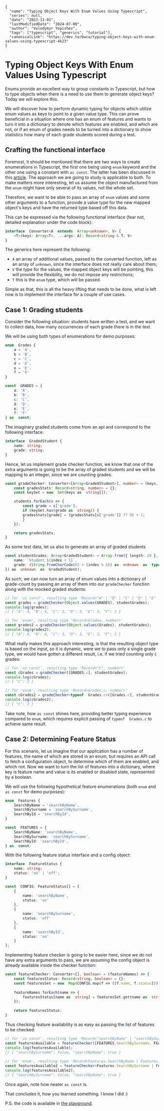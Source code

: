 ```ic-metadata
{
  "name": "Typing Object Keys With Enum Values Using Typescript",
  "series": null,
  "date": "2023-11-01",
  "lastModifiedDate": "2024-07-09",
  "author": "Volodymyr Yepishev",
  "tags": ["typescript", "generics", "tutorial"],
  "canonicalLink": "https://dev.to/bwca/typing-object-keys-with-enum-values-using-typescript-4k23"
}
```

# Typing Object Keys With Enum Values Using Typescript

Enums provide an excellent way to group constants in Typescript, but how to type objects when there is a need to use them to generate object keys? Today we will explore this.

We will discover how to perform dynamic typing for objects which utilize enum values as keys to point to a given value type. This can prove beneficial in a situation where one has an enum of features and wants to turn it into a dictionary to denote which features are enabled, and which are not, or if an enum of grades needs to be turned into a dictionary to show statistics how many of each grade students scored during a test.

## Crafting the functional interface

Foremost, it should be mentioned that there are two ways to create enumerations in Typescript, the first one being using `enum` keyword and the other one using a constant with `as const`. The latter has been discussed in this [article](https://dev.to/bwca/an-alternative-way-of-creating-enumerations-in-typescript-579k). The approach we are going to study is applicable to both. To make matters more interesting, let us assume the object manufactured from the `enum` might have only several of its values, not the whole set.

Therefore, we want to be able to pass an array of `enum` values and some other arguments to a function, provide a value type for the new mapped object's keys  and have the returned type based off this data.

This can be expressed via the following functional interface (fear not, detailed explanation under the code block):
```typescript
interface  Converter<A  extends  Array<unknown>, V> {
    <T>(keys: Array<T>, ...args: A): Record<string & T, V>
}
```
The generics here represent the following:

- `A` an array of additional values, passed to the converted function, left as an array of `unknown`, since the interface does not really care about them;
- `V` the type for the values, the mapped object keys will be pointing, this will provide the flexibility, we do not impose any restrictions;
- `T` this is the `enum` type, which will be passed.

Simple as that, this is all the heavy lifting that needs to be done, what is left now is to implement the interface for a couple of use cases.

## Case 1: Grading students
Consider the following situation: students have written a test, and we want to collect data, how many occurrences of each grade there is in the test.

We will be using both types of enumerations for demo purposes:
```typescript
enum  Grades {
    a = 'A',
    b = 'B',
    c = 'C',
    d = 'D',
    e = 'E',
    f = 'F'
}

const  GRADES = {
    a: 'A',
    b: 'B',
    c: 'C',
    d: 'D',
    e: 'E',
    f: 'F'
} as  const;
```
The imaginary graded students come from an api and correspond to the following interface:
```typescript
interface  GradedStudent {
    name: string;
    grade: string;
}
```
Hence, let us implement grade checker function, we know that one of the extra arguments is going to be the array of graded students and we will be mapping to an integer, since we are counting grades:
```typescript
const gradeChecker: Converter<[Array<GradedStudent>], number> = (keys, students) => {
	const gradesStats: Record<string, number> = {};
	const keySet = new  Set(keys as  string[]);

	students.forEach(s => {
		const grade = s['grade'];
		if (keySet.has(grade as  string)) {
		gradesStats[grade] = (gradesStats[s['grade']] ?? 0) + 1;
		}
	});

	return gradesStats;
}
```
As some test data, let us also to generate an array of graded students
```typescript
const studentGrades: Array<GradedStudent> = Array.from({ length: 20 }, (_, index) => ({
	name: `Student ${index + 1}`,
	grade: (String.fromCharCode(65 + (index % 6)) as  unknown  as  typeof  GRADES)
}) as  unknown  as  GradedStudent);
```

As such, we can now turn an array of enum values into a dictionary of grade-count by passing an array of them into our `gradeChecker` function along with the mocked graded students:
```typescript
// for 'as const', resulting type 'Record<"A" | "B" | "C" | "D" | "E" | "F", number>'
const grades = gradeChecker(Object.values(GRADES), studentGrades);
console.log(grades);
// { "A": 4, "B": 4, "C": 3, "D": 3, "E": 3, "F": 3 }

// for 'enum', resulting type 'Record<Grades, number>'
const grades2 = gradeChecker(Object.values(Grades), studentGrades);
console.log(grades2);
// { "A": 4, "B": 4, "C": 3, "D": 3, "E": 3, "F": 3 }
```
What really makes this approach interesting, is that the resulting object type is based on the input, so it is dynamic, were we to pass only a single grade type, we would have gotten a different result, i.e. if we tried counting only `C` grades:
```typescript
// for 'as const', resulting type 'Record<"C", number>'
const cGrades = gradeChecker([GRADES.c], studentGrades);
console.log(cGrades);
// { "C": 3 }

// for 'enum', resulting type 'Record<Grades.c, number>'
const cGrades2 = gradeChecker<typeof  Grades.c>([Grades.c], studentGrades);
console.log(cGrades2);
// { "C": 3 }
```
Take note, how `as const` shines here, providing better typing experience compared to `enum`, which requires explicit passing of `typeof  Grades.c` to achieve same result.

## Case 2: Determining Feature Status

For this scenario, let us imagine that our application has a number of features, the name of which are stored in an enum, but requires an API call to fetch a configuration object, to determine which of them are enabled, and which not. Now we want to turn the list of features into a dictionary, where key is feature name and value is its enabled or disabled state, represented by a boolean.

We will use the following hypothetical feature enumerations (both `enum` and `as const` for demo purposes):
```typescript
enum  Features {
	SearchByName = 'searchByName',
	SearchBySurname = 'searchBySurname',
	SearchById = 'searchById',
}

const  FEATURES = {
	SearchByName: 'searchByName',
	SearchBySurname: 'searchBySurname',
	SearchById: 'searchById',
} as  const;
```

With the following feature status interface and a config object:
```typescript
interface  FeatureStatus {
	name: string;
	status: 'on' | 'off';
}

const  CONFIG: FeatureStatus[] = [
	{
		name: 'searchByName',
		status: 'on'
	},
	{
		name: 'searchBySurname',
		status: 'off'
	},
	{
		name: 'searchById',
		status: 'on'
	}
];
```
Implementing feature checker is going to be easier here, since we do not have any extra arguments to pass, we are assuming the config object is already available inside the checker function:
```typescript
const featureChecker: Converter<[], boolean> = (featureNames) => {
	const featuresStatus: Record<string, boolean> = {};
	const featuresSet = new  Map(CONFIG.map(f => ([f.name, f.status])));
	
	featureNames.forEach(name => {
		featuresStatus[name as  string] = featuresSet.get(name as  string) === 'on';
	});
	
	return featuresStatus;
}
```
Thus checking feature availability is as easy as passing the list of features to be checked:
```typescript
// for 'as const', resulting type 'Record<"searchByName" | "searchBySurname", boolean>'
const featuresAvailable = featureChecker([FEATURES.SearchBySurname, FEATURES.SearchByName]);
console.log(featuresAvailable);
// { "searchBySurname": false, "searchByName": true }
  
// for 'enum', resulting type 'Record<Features.SearchByName | Features.SearchBySurname, boolean>'
const featuresAvailable2 = featureChecker<Features.SearchBySurname | Features.SearchByName>([Features.SearchBySurname, Features.SearchByName]);
console.log(featuresAvailable2);
// { "searchBySurname": false, "searchByName": true }
```
Once again, note how neater `as const` is.

That concludes it, how you learned something. I know I did :)

P.S. the code is available in [the playground](https://www.typescriptlang.org/play?jsx=0#code/PTAEEkBtIVwZwC4CcCGCCWB7AdnUAzTJUACwQQAc4AuEAEwFMA3AOgU2ACMB3AYxWAIAnhXTYA5gFpMnAFYNeCSQGsGQuJO7oEJSQ2wwAtpKYpYDDfDFThFC7yToKSgCzKATAGYAUN+AAqUABhVHwMCVAdBgIYbEUsbDNQMQQGJHwUXmj-YF8UtIys4JwmNNSkAB4AQVAGAA9U7Do8KqRUIQrY5WxMbmwAPgAaUAA1ftAAb29QUAqAFX6AClV1alBW9vmh0BZdlCRxGnWASjWAJQUiOgrERwiAMlA54bHvAF9fP0CglDhogEY1gBxVB0aygRAwRjYBB4HK+fRGUAglCMPBTGYoUAAXlAAHIqnjBtNQJwcfiAEJEkm8cl4oLUmZ0OkAEUZtTpAFF2fg6QAxPHvXy8HCIZFnKoszkAZXJGNAKDWBPZnCVVOJM14SoZGtAdCVbN1DCV3N1+CVAveCrwItwCAA3HkYQVMtEUYw6NKEFD9AhJiTEoZjRDkNZHTNxKDg7cw0LhaK-ZHUQwgiQFKokGsgiUymkKgBtDYoDruhie73QhD9AC6wwMhk4aXGuOWajgw0hlbgxxx43ltrFSbRXrQRwuIqQ1xjEjrRkbSGbkzejppCdAK2lDD9uOwDG4oE3CFb6mtIbu4nz1eOK5mnd9cBYhCQnMyJEWeGxfZJmrXQ+iuLgfM8T-PFq3DGZkl5Y9DxYEhfkWP9T2ncRjh7eUINAP84BHWF8z-atyQQqNsIQUd80A4Co1AgiAH4aNAAAGHsAGpQH+cCZg+Tjr18GYkC3GAkGwTDiJwuBHQ+eM7RDH0YVLI4ixLKNy1kqtyUUx8kEwQxFgmUBIH0cQdDWdwGNAN5hkWAB9YYxEYOoe0-UBdIDFAgzWAADL1VNAAASCY7PqUBWP+N4PN1P81kWL1z007TU32bNGEWAA2ABWYLnMCupQAAUlAFLUNPLoej6U9bAYTBeSBCUpWlY53h7X5QBK3phOa0sVMrHjvAHRNiPJP9U3TNJFgAeTkBQEBYUxzDgRYaslGVjg7CtfXkniB0wAyWEgTBxCI5NuxXPqRKO9xBqjYbeAzcbJsUGazBgCwFuIlaZMrDbHS2na9oOrD3B607eHky7k2u2780WuqWF4WsPvWt7vtFbaGF2-bFhBpGpLFLHzrBxgIbzCqquRYjYaWKHybh1bVK+3qUd+jG8bRQGVy+YJfmidw1hZLc0kMMRwT5Bg0EE6IcPgUB4QRetQBFsX+PRElN32XgSApIQADk3P-fE-jVjXtd19lVaQdXNelQTAz1vEDfNo2raEk3dTNi2hHAZlcTt0WHc1z3qUk06+U5Ko5gAVTOGU5RV333Z19z9bjo2E4YU3k8t63daVe33adm308N-39STouPboQPTz6ld8nSV15dF71+Ml5WZhttZkPAxAxaOPEcDxUAAB98Sq-A8QknG-SCMatb5cAgTWBWm4YFvL3JfMSXQ0B29Lv3jaDdlb1I71e-7kkLM379t+z3e86zg-dSPnulVHwVON1Led59suA8fkNn5HtgN+5lvDVkngQRu4siaZmKNgUoSBygFnhpwTAqMUADEIvgSB-FU7dl7P6H80ksGKwsC3c4lxJw3FDDOUkqCDLoMXBMZcvFQCnWIcvbCW5yS7n3AAWRQBQRY09Z7zxYIYARixeROUWPmfALAbbDDkd3E+V5UI3ggSQ3Bj4iAvnVosG2+Ct7sPFiRHu+YDHNWQgRXExilYwXEFufRuskLUJQjibE3t+7gTeA1Ek-Em7CVsaQ4+8AJ4MyIdgiwVRTDoEgCgTgBlyRBOgTIkOYdI4yhYG7R298GDDDSRHKO0oskZ33gwK8yNcCo3RgdIJcBokoFifEgyvi2GRPqTEuJCSGAXRsZE6BFQl4mJKWXfOzjh5DKViMveqdKaTIsNMu+zsgz5PaYslOusKnhLgNUv6kj2kNKad0wGvggA).
